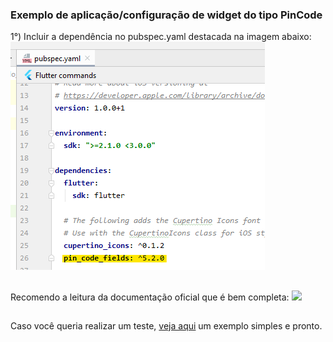 ### Exemplo de aplicação/configuração de widget do tipo PinCode

1°) Incluir a dependência no pubspec.yaml destacada na imagem abaixo:
![](https://github.com/SabrinaKaren/flutter-helper/blob/master/pin-code-widget/assets/01_dependency.png)
##

Recomendo a leitura da documentação oficial que é bem completa: ![](https://pub.dev/packages/pin_code_fields)
##

Caso você queria realizar um teste, [veja aqui](/internationalization/example.md) um exemplo simples e pronto.
